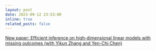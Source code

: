 ```yaml
---
layout: post
date: 2023-09-12 23:53:00
inline: true
related_posts: false
---
```


[New paper: Efficient inference on high-dimensional linear models with missing outcomes (with Yikun Zhang and Yen-Chi Chen)](https://arxiv.org/abs/2309.06429)

